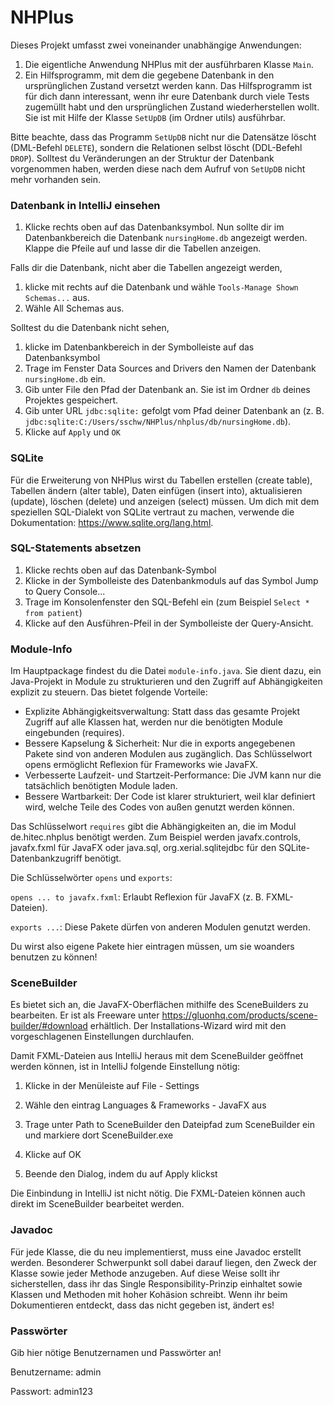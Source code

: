 # NHPlus

Dieses Projekt umfasst zwei voneinander unabhängige Anwendungen:

1. Die eigentliche Anwendung NHPlus mit der ausführbaren Klasse `Main`. 
2. Ein Hilfsprogramm, mit dem die gegebene Datenbank in den ursprünglichen Zustand versetzt werden kann. Das Hilfsprogramm ist für dich 
dann interessant, wenn ihr eure Datenbank durch viele Tests zugemüllt habt und den ursprünglichen Zustand wiederherstellen wollt.
Sie ist mit Hilfe der Klasse `SetUpDB` (im Ordner utils) ausführbar.

Bitte beachte, dass das Programm `SetUpDB` nicht nur die Datensätze löscht (DML-Befehl `DELETE`), sondern die
 Relationen selbst löscht (DDL-Befehl `DROP`). Solltest du Veränderungen an der Struktur der Datenbank vorgenommen
haben, werden diese nach dem Aufruf von `SetUpDB` nicht mehr vorhanden sein.

### Datenbank in IntelliJ einsehen

1. Klicke rechts oben auf das Datenbanksymbol. Nun sollte dir im Datenbankbereich die Datenbank `nursingHome.db` angezeigt werden.
Klappe die Pfeile auf und lasse dir die Tabellen anzeigen. 

Falls dir die Datenbank, nicht aber die Tabellen angezeigt werden, 
1. klicke mit rechts auf die Datenbank und wähle `Tools-Manage Shown Schemas...` aus.
2. Wähle All Schemas aus.

Solltest du die Datenbank nicht sehen, 
1. klicke im Datenbankbereich in der Symbolleiste auf das Datenbanksymbol
2. Trage im Fenster Data Sources and Drivers den Namen der Datenbank `nursingHome.db` ein.
3. Gib unter File den Pfad der Datenbank an. Sie ist im Ordner `db` deines Projektes gespeichert.
4. Gib unter URL `jdbc:sqlite:` gefolgt vom Pfad deiner Datenbank an (z. B. `jdbc:sqlite:C:/Users/sschw/NHPlus/nhplus/db/nursingHome.db`).
5. Klicke auf `Apply` und `OK`

### SQLite

Für die Erweiterung von NHPlus wirst du Tabellen erstellen (create table), Tabellen ändern (alter table), Daten einfügen (insert into), 
aktualisieren (update), löschen (delete) und anzeigen (select) müssen. Um dich mit dem speziellen SQL-Dialekt von SQLite
vertraut zu machen, verwende die Dokumentation: https://www.sqlite.org/lang.html.

### SQL-Statements absetzen

1. Klicke rechts oben auf das Datenbank-Symbol
2. Klicke in der Symbolleiste des Datenbankmoduls auf das Symbol Jump to Query Console...
3. Trage im Konsolenfenster den SQL-Befehl ein (zum Beispiel `Select * from patient`)
4. Klicke auf den Ausführen-Pfeil in der Symbolleiste der Query-Ansicht.

### Module-Info

Im Hauptpackage findest du die Datei `module-info.java`. Sie dient dazu, ein Java-Projekt in Module zu strukturieren
und den Zugriff auf Abhängigkeiten explizit zu steuern. Das bietet folgende Vorteile:
- Explizite Abhängigkeitsverwaltung: Statt dass das gesamte Projekt Zugriff auf alle Klassen hat, werden nur die benötigten 
Module eingebunden (requires).
- Bessere Kapselung & Sicherheit: Nur die in exports angegebenen Pakete sind von anderen Modulen aus zugänglich.
Das Schlüsselwort opens ermöglicht Reflexion für Frameworks wie JavaFX.
- Verbesserte Laufzeit- und Startzeit-Performance: Die JVM kann nur die tatsächlich benötigten Module laden.
- Bessere Wartbarkeit: Der Code ist klarer strukturiert, weil klar definiert wird, welche Teile des Codes von außen genutzt werden können.

Das Schlüsselwort `requires` gibt die Abhängigkeiten an, die im Modul de.hitec.nhplus benötigt werden. Zum Beispiel werden 
javafx.controls, javafx.fxml für JavaFX oder java.sql, org.xerial.sqlitejdbc für den SQLite-Datenbankzugriff benötigt.

Die Schlüsselwörter `opens` und `exports`: 

`opens ... to javafx.fxml`: Erlaubt Reflexion für JavaFX (z. B. FXML-Dateien).

`exports ...`: Diese Pakete dürfen von anderen Modulen genutzt werden.

Du wirst also eigene Pakete hier eintragen müssen, um sie woanders benutzen zu können!

### SceneBuilder

Es bietet sich an, die JavaFX-Oberflächen mithilfe des SceneBuilders zu bearbeiten. Er ist als Freeware unter  https://gluonhq.com/products/scene-builder/#download erhältlich. 
Der Installations-Wizard wird mit den vorgeschlagenen Einstellungen durchlaufen.

Damit FXML-Dateien aus IntelliJ heraus mit dem SceneBuilder geöffnet werden können, ist in IntelliJ folgende Einstellung nötig:

1) Klicke in der Menüleiste auf File - Settings

2) Wähle den eintrag Languages & Frameworks - JavaFX aus

3) Trage unter Path to SceneBuilder den Dateipfad zum SceneBuilder ein und markiere dort SceneBuilder.exe

4) Klicke auf OK

5) Beende den Dialog, indem du auf Apply klickst

Die Einbindung in IntelliJ ist nicht nötig. Die FXML-Dateien können auch direkt im SceneBuilder bearbeitet werden.

### Javadoc

Für jede Klasse, die du neu implementierst, muss eine Javadoc erstellt werden. Besonderer Schwerpunkt soll dabei darauf liegen,
den Zweck der Klasse sowie jeder Methode anzugeben. Auf diese Weise sollt ihr sicherstellen, dass ihr das Single Responsibility-Prinzip einhaltet
sowie Klassen und Methoden mit hoher Kohäsion schreibt. Wenn ihr beim Dokumentieren entdeckt, dass das nicht gegeben ist, ändert es!

### Passwörter

Gib hier nötige Benutzernamen und Passwörter an!

Benutzername: admin

Passwort: admin123